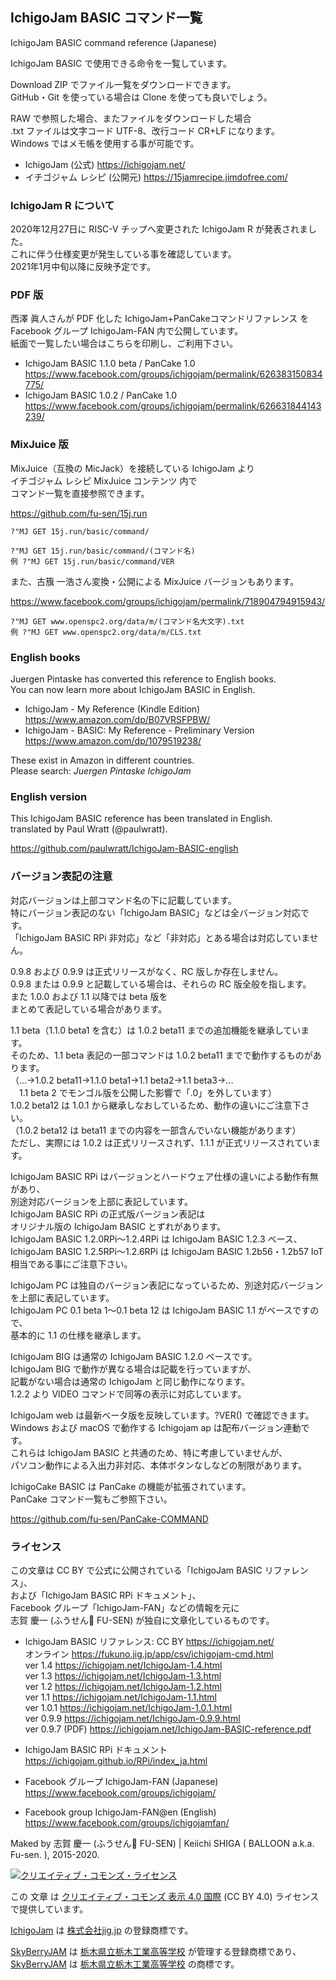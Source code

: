 ## IchigoJam BASIC コマンド一覧
IchigoJam BASIC command reference (Japanese)

IchigoJam BASIC で使用できる命令を一覧しています。

Download ZIP でファイル一覧をダウンロードできます。\
GitHub・Git を使っている場合は Clone を使っても良いでしょう。

RAW で参照した場合、またファイルをダウンロードした場合\
.txt ファイルは文字コード UTF-8、改行コード CR+LF になります。\
Windows ではメモ帳を使用する事が可能です。

* IchigoJam (公式) https://ichigojam.net/
* イチゴジャム レシピ (公開元) https://15jamrecipe.jimdofree.com/

### IchigoJam R について

2020年12月27日に RISC-V チップへ変更された IchigoJam R が発表されました。\
これに伴う仕様変更が発生している事を確認しています。\
2021年1月中旬以降に反映予定です。

### PDF 版

西澤 眞人さんが PDF 化した IchigoJam+PanCakeコマンドリファレンス を\
Facebook グループ IchigoJam-FAN 内で公開しています。\
紙面で一覧したい場合はこちらを印刷し、ご利用下さい。

* IchigoJam BASIC 1.1.0 beta / PanCake 1.0<br />https://www.facebook.com/groups/ichigojam/permalink/626383150834775/<br />
* IchigoJam BASIC 1.0.2 / PanCake 1.0<br />https://www.facebook.com/groups/ichigojam/permalink/626631844143239/

### MixJuice 版

MixJuice（互換の MicJack）を接続している IchigoJam より\
イチゴジャム レシピ MixJuice コンテンツ 内で\
コマンド一覧を直接参照できます。

https://github.com/fu-sen/15j.run
```
?"MJ GET 15j.run/basic/command/

?"MJ GET 15j.run/basic/command/(コマンド名)
例 ?"MJ GET 15j.run/basic/command/VER
```

また、古籏 一浩さん変換・公開による MixJuice バージョンもあります。

https://www.facebook.com/groups/ichigojam/permalink/718904794915943/

```
?"MJ GET www.openspc2.org/data/m/(コマンド名大文字).txt
例 ?"MJ GET www.openspc2.org/data/m/CLS.txt
```

### English books

Juergen Pintaske has converted this reference to English books.\
You can now learn more about IchigoJam BASIC in English.

- IchigoJam - My Reference (Kindle Edition)\
https://www.amazon.com/dp/B07VRSFPBW/
- IchigoJam - BASIC: My Reference - Preliminary Version\
https://www.amazon.com/dp/1079519238/

These exist in Amazon in different countries.\
Please search: *Juergen Pintaske IchigoJam*

### English version

This IchigoJam BASIC reference has been translated in English.\
translated by Paul Wratt (@paulwratt).

https://github.com/paulwratt/IchigoJam-BASIC-english

### バージョン表記の注意

対応バージョンは上部コマンド名の下に記載しています。\
特にバージョン表記のない「IchigoJam BASIC」などは全バージョン対応です。\
「IchigoJam BASIC RPi 非対応」など「非対応」とある場合は対応していません。

0.9.8 および 0.9.9 は正式リリースがなく、RC 版しか存在しません。\
0.9.8 または 0.9.9 と記載している場合は、それらの RC 版全般を指します。\
また 1.0.0 および 1.1 以降では beta 版を\
まとめて表記している場合があります。

1.1 beta（1.1.0 beta1 を含む）は 1.0.2 beta11 までの追加機能を継承しています。\
そのため、1.1 beta 表記の一部コマンドは 1.0.2 beta11 までで動作するものがあります。\
（...→1.0.2 beta11→1.1.0 beta1→1.1 beta2→1.1 beta3→...\
　1.1 beta 2 でモンゴル版を公開した影響で「.0」を外しています）\
1.0.2 beta12 は 1.0.1 から継承しなおしているため、動作の違いにご注意下さい。\
（1.0.2 beta12 は beta11 までの内容を一部含んでいない機能があります）\
ただし、実際には 1.0.2 は正式リリースされず、1.1.1 が正式リリースされています。

IchigoJam BASIC RPi はバージョンとハードウェア仕様の違いによる動作有無があり、\
別途対応バージョンを上部に表記しています。\
IchigoJam BASIC RPi の正式版バージョン表記は\
オリジナル版の IchigoJam BASIC とずれがあります。\
IchigoJam BASIC 1.2.0RPi～1.2.4RPi は IchigoJam BASIC 1.2.3 ベース、\
IchigoJam BASIC 1.2.5RPi～1.2.6RPi は IchigoJam BASIC 1.2b56・1.2b57 IoT 相当である事にご注意下さい。

IchigoJam PC は独自のバージョン表記になっているため、別途対応バージョンを上部に表記しています。\
IchigoJam PC 0.1 beta 1～0.1 beta 12 は IchigoJam BASIC 1.1 がベースですので、\
基本的に 1.1 の仕様を継承します。

IchigoJam BIG は通常の IchigoJam BASIC 1.2.0 ベースです。\
IchigoJam BIG で動作が異なる場合は記載を行っていますが、\
記載がない場合は通常の IchigoJam と同じ動作になります。\
1.2.2 より VIDEO コマンドで同等の表示に対応しています。

IchigoJam web は最新ベータ版を反映しています。?VER() で確認できます。\
Windows および macOS で動作する Ichigojam ap は配布バージョン連動です。\
これらは IchigoJam BASIC と共通のため、特に考慮していませんが、\
パソコン動作による入出力非対応、本体ボタンなしなどの制限があります。

IchigoCake BASIC は PanCake の機能が拡張されています。\
PanCake コマンド一覧もご参照下さい。

https://github.com/fu-sen/PanCake-COMMAND

### ライセンス

この文章は CC BY で公式に公開されている「IchigoJam BASIC リファレンス」、\
および「IchigoJam BASIC RPi ドキュメント」、\
Facebook グループ「IchigoJam-FAN」などの情報を元に\
志賀 慶一 (ふうせん🎈 FU-SEN) が独自に文章化しているものです。

* IchigoJam BASIC リファレンス: CC BY https://ichigojam.net/ \
オンライン https://fukuno.jig.jp/app/csv/ichigojam-cmd.html \
ver 1.4 https://ichigojam.net/IchigoJam-1.4.html \
ver 1.3 https://ichigojam.net/IchigoJam-1.3.html \
ver 1.2 https://ichigojam.net/IchigoJam-1.2.html \
ver 1.1 https://ichigojam.net/IchigoJam-1.1.html \
ver 1.0.1 https://ichigojam.net/IchigoJam-1.0.1.html \
ver 0.9.9 https://ichigojam.net/IchigoJam-0.9.9.html \
ver 0.9.7 (PDF) https://ichigojam.net/IchigoJam-BASIC-reference.pdf

* IchigoJam BASIC RPi ドキュメント<br />https://ichigojam.github.io/RPi/index_ja.html

* Facebook グループ IchigoJam-FAN (Japanese)<br />https://www.facebook.com/groups/ichigojam/
* Facebook group IchigoJam-FAN@en (English)<br />https://www.facebook.com/groups/ichigojamfan/

Maked by 志賀 慶一 (ふうせん🎈 FU-SEN) | Keiichi SHIGA ( BALLOON a.k.a. Fu-sen. ), 2015-2020.

<a rel="license" href="https://creativecommons.org/licenses/by/4.0/"><img alt="クリエイティブ・コモンズ・ライセンス" style="border-width:0" src="https://licensebuttons.net/l/by/4.0/88x31.png" /></a>

この 文章 は <a rel="license" href="https://creativecommons.org/licenses/by/4.0/">クリエイティブ・コモンズ 表示 4.0 国際</a> (CC BY 4.0) ライセンスで提供しています。

[IchigoJam](https://ichigojam.net/) は [株式会社jig.jp](https://jig.jp/) の登録商標です。

[SkyBerryJAM](http://www.tochigi-edu.ed.jp/tochigikogyo/nc2/index.php?page_id=212) は [栃木県立栃木工業高等学校](http://www.tochigi-edu.ed.jp/tochigikogyo/nc2/) が管理する登録商標であり、\
[SkyBerryJAM](http://www.tochigi-edu.ed.jp/tochigikogyo/nc2/index.php?page_id=212) は [栃木県立栃木工業高等学校](http://www.tochigi-edu.ed.jp/tochigikogyo/nc2/) の商標です。
